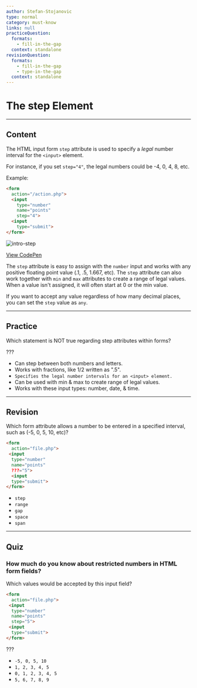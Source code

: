 ```yaml
---
author: Stefan-Stojanovic
type: normal
category: must-know
links: null
practiceQuestion:
  formats:
    - fill-in-the-gap
  context: standalone
revisionQuestion:
  formats:
    - fill-in-the-gap
    - type-in-the-gap
  context: standalone
---
```


# The step Element

---

## Content

The HTML input form `step` attribute is used to specify a *legal* number interval for the `<input>` element.

For instance, if you set `step="4"`, the legal numbers could be -4, 0, 4, 8, etc.

Example:

```html
<form
  action="/action.php">
  <input
    type="number"
    name="points"
    step="4">
  <input
    type="submit">
</form>
```

![intro-step](https://img.enkipro.com/cc1bb9c85cb7b73dfaf631e4d117f3b1.png)

[View CodePen](https://codepen.io/enkidevs/pen/gKZKKK)

The `step` attribute is easy to assign with the `number` input and works with any positive floating point value (.1, .5, 1.667, etc). The `step` attribute can also work together with `min` and `max` attributes to create a range of legal values. When a value isn't assigned, it will often start at 0 or the min value.

If you want to accept any value regardless of how many decimal places, you can set the `step` value as `any`.


---

## Practice

Which statement is NOT true regarding step attributes within forms?

???

- Can step between both numbers and letters.
- Works with fractions, like 1/2 written as ".5".
- `Specifies the legal number intervals for an <input> element.`
- Can be used with min & max to create range of legal values.
- Works with these input types: number, date, & time.


---

## Revision

Which form attribute allows a number to be entered in a specified interval, such as (-5, 0, 5, 10, etc)?

```html
<form
  action="file.php">
 <input
  type="number"
  name="points"
  ???="5">
  <input
  type="submit">
</form>
```

- `step`
- `range`
- `gap`
- `space`
- `span`


---

## Quiz

### How much do you know about restricted numbers in HTML form fields?


Which values would be accepted by this input field?

```html
<form
  action="file.php">
 <input
  type="number"
  name="points"
  step="5">
 <input
  type="submit">
</form>
```

???

- `-5, 0, 5, 10`
- `1, 2, 3, 4, 5`
- `0, 1, 2, 3, 4, 5`
- `5, 6, 7, 8, 9`
